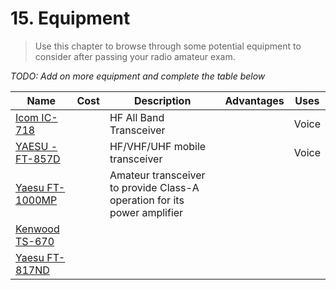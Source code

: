# 15. Equipment

> Use this chapter to browse through some potential equipment to consider after passing your radio amateur exam.

*TODO: Add on more equipment and complete the table below*

| Name | Cost | Description | Advantages | Uses |
| --- | --- | --- | --- | --- |
|  [Icom IC-718](http://icomamerica.com/en/products/amateur/hf/718/default.aspx) | | HF All Band Transceiver | | Voice
| [YAESU - FT-857D](http://www.yaesu.com/indexVS.cfm?cmd=DisplayProducts&encProdID=8CBB7C4BDBAF40129AD4253A4987523C) | | HF/VHF/UHF mobile transceiver | |  Voice
| [Yaesu FT-1000MP](https://www.yaesu.com/indexVS.cfm?cmd=DisplayProducts&ProdCatID=102&encProdID=ECAF1535E4CB8ECA07D737C0E4BAF3F5&DivisionID=65&isArchived=1)  | | Amateur transceiver to provide Class-A operation for its power amplifier |
| [Kenwood TS-670](http://www.universal-radio.com/catalog/hamhf/ts670.html)
| [Yaesu FT-817ND](http://www.yaesu.com/indexVS.cfm?cmd=DisplayProducts&ProdCatID=102&encProdID=06014CD0AFA0702B25B12AB4DC9C0D27)
